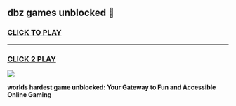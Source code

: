 
## dbz games unblocked 👋
<h3>
<a href="https://premium.freeplayer.one?title=dbz_games_unblocked&ref=13F">CLICK TO PLAY</a></h3>
<hr>

<h3>
<a href="https://premium.freeplayer.one?title=dbz_games_unblocked&ref=13F">CLICK 2 PLAY</a>
  
</h3>

<a href="https://premium.freeplayer.one?title=dbz_games_unblocked&ref=12F/"><img src="https://clearcache.store/games.png"></a>


**worlds hardest game unblocked: Your Gateway to Fun and Accessible Online Gaming**
